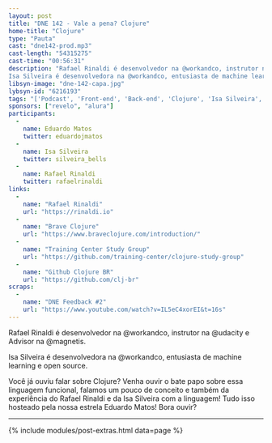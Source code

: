 ```yaml
---
layout: post
title: "DNE 142 - Vale a pena? Clojure"
home-title: "Clojure"
type: "Pauta"
cast: "dne142-prod.mp3"
cast-length: "54315275"
cast-time: "00:56:31"
description: "Rafael Rinaldi é desenvolvedor na @workandco, instrutor na @udacity e Advisor na @magnetis.
Isa Silveira é desenvolvedora na @workandco, entusiasta de machine learning e open source. Você já ouviu falar sobre Clojure? Venha ouvir o bate papo sobre essa linguagem funcional, falamos um pouco de conceito e também da experiência do Rafael Rinaldi e da Isa Silveira com a linguagem! Tudo isso hosteado pela nossa estrela Eduardo Matos! Bora ouvir?"
libsyn-image: "dne-142-capa.jpg"
lybsyn-id: "6216193"
tags: "['Podcast', 'Front-end', 'Back-end', 'Clojure', 'Isa Silveira', 'Rafael Rinaldi']"
sponsors: ["revelo", "alura"]
participants: 
  -
    name: Eduardo Matos
    twitter: eduardojmatos
  -
    name: Isa Silveira
    twitter: silveira_bells
  -
    name: Rafael Rinaldi
    twitter: rafaelrinaldi
links:
  -
    name: "Rafael Rinaldi"
    url: "https://rinaldi.io"
  -
    name: "Brave Clojure"
    url: "https://www.braveclojure.com/introduction/"
  -
    name: "Training Center Study Group"
    url: "https://github.com/training-center/clojure-study-group"
  -
    name: "Github Clojure BR"
    url: "https://github.com/clj-br"
scraps:
  -
    name: "DNE Feedback #2"
    url: "https://www.youtube.com/watch?v=IL5eC4xorEI&t=16s"
---
```


Rafael Rinaldi é desenvolvedor na @workandco, instrutor na @udacity e Advisor na @magnetis.

Isa Silveira é desenvolvedora na @workandco, entusiasta de machine learning e open source.

Você já ouviu falar sobre Clojure? Venha ouvir o bate papo sobre essa linguagem funcional, falamos um pouco de conceito e também da experiência do Rafael Rinaldi e da Isa Silveira com a linguagem! Tudo isso hosteado pela nossa estrela Eduardo Matos! Bora ouvir?

---

{% include modules/post-extras.html data=page %}
